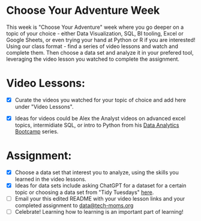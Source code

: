 # Choose Your Adventure Week 

This week is "Choose Your Adventure" week where you go deeper on a topic of your choice - either Data Visualization, SQL, BI tooling, Excel or Google Sheets, or even trying your hand at Python or R if you are interested! 
Using our class format  - find a series of video lessons and watch and complete them. Then choose a data set and analyze it in your prefered tool, leveraging the video lesson you watched to complete the assignment. 
# Video Lessons: 

- [x] Curate the videos you watched for your topic of choice and add here under "Video Lessons".


- [x] Ideas for videos could be Alex the Analyst videos on advanced excel topics, intermidiate SQL, or intro to Python from his [Data Analytics Bootcamp](https://www.youtube.com/watch?v=PSNXoAs2FtQ) series.

# Assignment: 

- [X] Choose a data set that interest you to analyze, using the skills you learned in the video lessons.
- [X] Ideas for data sets include asking ChatGPT for a dataset for a certain topic or choosing a data set from "Tidy Tuesdays" [here](https://github.com/rfordatascience/tidytuesday/blob/master/data/2024/readme.md).
- [ ] Email your this edited README with your video lesson links and your completed assignment to data@tech-moms.org
- [ ] Celebrate! Learning how to learning is an important part of learning! 
